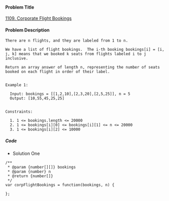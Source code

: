 #### Problem Title
[1109. Corporate Flight Bookings](https://leetcode.com/problems/corporate-flight-bookings/)
#### Problem Description
```
There are n flights, and they are labeled from 1 to n.

We have a list of flight bookings.  The i-th booking bookings[i] = [i, j, k] means that we booked k seats from flights labeled i to j inclusive.

Return an array answer of length n, representing the number of seats booked on each flight in order of their label.


Example 1:

  Input: bookings = [[1,2,10],[2,3,20],[2,5,25]], n = 5
  Output: [10,55,45,25,25]


Constraints:

  1. 1 <= bookings.length <= 20000
  2. 1 <= bookings[i][0] <= bookings[i][1] <= n <= 20000
  3. 1 <= bookings[i][2] <= 10000

```

##### Code

- Solution One
```
/**
 * @param {number[][]} bookings
 * @param {number} n
 * @return {number[]}
 */
var corpFlightBookings = function(bookings, n) {
    
};
```
